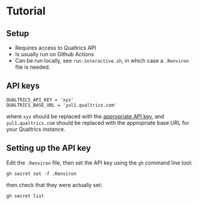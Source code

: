 # Tutorial

## Setup

- Requires access to Qualtrics API
- Is usually run on Github Actions
- Can be run locally, see `run-interactive.sh`, in which case a `.Renviron` file is needed.

## API keys

```
QUALTRICS_API_KEY = 'xyz'
QUALTRICS_BASE_URL = 'yul1.qualtrics.com'
```

where `xyz` should be replaced with the [appropriate API key](https://cornell.yul1.qualtrics.com/admin/account-settings-portal/user-settings), and `yul1.qualtrics.com` should be replaced with the appropriate base URL for your Qualtrics instance.

## Setting up the API key

Edit the `.Renviron` file, then set the API key using the `gh` command line tool:

```
gh secret set -f .Renviron
```

then check that they were actually set:

```
gh secret list
```


